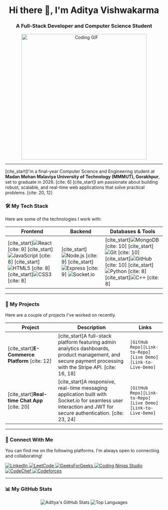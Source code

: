<h1 align="center">Hi there 👋, I'm Aditya Vishwakarma</h1>
<h3 align="center">A Full-Stack Developer and Computer Science Student</h3>

<p align="center">
  <img src="https://media.giphy.com/media/v1.Y2lkPTc5MGI3NjExM3dta25uMmN0aHp2aWZnMGFscjBqdTMyM2E3OHJldnE5ajRmdGozaiZlcD12MV9pbnRlcm5hbF9naWZfYnlfaWQmY3Q9Zw/qgQUggAC3Pfv687qPC/giphy.gif" alt="Coding GIF" width="400"/>
</p>

---

[cite_start]I'm a final-year Computer Science and Engineering student at **Madan Mohan Malaviya University of Technology (MMMUT), Gorakhpur**, set to graduate in 2026. [cite: 6] [cite_start]I am passionate about building robust, scalable, and real-time web applications that solve practical problems. [cite: 20, 12]

### 🛠️ My Tech Stack

Here are some of the technologies I work with:

| Frontend                                                                                                                                                                                                | Backend                                                                                                                                                                                            | Databases & Tools                                                                                                                                                                                                                                                                                               |
| ------------------------------------------------------------------------------------------------------------------------------------------------------------------------------------------------------- | -------------------------------------------------------------------------------------------------------------------------------------------------------------------------------------------------- | ------------------------------------------------------------------------------------------------------------------------------------------------------------------------------------------------------------------------------------------------------------------------------------------------------------- |
| [cite_start]<img src="https://img.shields.io/badge/React-61DAFB?logo=react&logoColor=black" alt="React"> [cite: 9] [cite_start]<img src="https://img.shields.io/badge/JavaScript-F7DF1E?logo=javascript&logoColor=black" alt="JavaScript"> [cite: 8] [cite_start]<img src="https://img.shields.io/badge/HTML5-E34F26?logo=html5&logoColor=white" alt="HTML5"> [cite: 8] [cite_start]<img src="https://img.shields.io/badge/CSS3-1572B6?logo=css3&logoColor=white" alt="CSS3"> [cite: 8] | [cite_start]<img src="https://img.shields.io/badge/Node.js-393?logo=nodedotjs&logoColor=white" alt="Node.js"> [cite: 9] [cite_start]<img src="https://img.shields.io/badge/Express-000000?logo=express&logoColor=white" alt="Express"> [cite: 9] <img src="https://img.shields.io/badge/Socket.io-010101?logo=socketdotio&logoColor=white" alt="Socket.io"> | [cite_start]<img src="https://img.shields.io/badge/MongoDB-47A248?logo=mongodb&logoColor=white" alt="MongoDB"> [cite: 10] [cite_start]<img src="https://img.shields.io/badge/Git-F05032?logo=git&logoColor=white" alt="Git"> [cite: 10] [cite_start]<img src="https://img.shields.io/badge/GitHub-181717?logo=github&logoColor=white" alt="GitHub"> [cite: 10] [cite_start]<img src="https://img.shields.io/badge/Python-3776AB?logo=python&logoColor=white" alt="Python"> [cite: 8] [cite_start]<img src="https://img.shields.io/badge/C++-00599C?logo=cplusplus&logoColor=white" alt="C++"> [cite: 8] |

---

### 🚀 My Projects

Here are a couple of projects I've worked on recently.

| Project                                                                | Description                                                                                                                                    | Links                                                                     |
| ---------------------------------------------------------------------- | ---------------------------------------------------------------------------------------------------------------------------------------------- | ------------------------------------------------------------------------- |
| [cite_start]**E-Commerce Platform** [cite: 12]                                           | [cite_start]A full-stack platform featuring admin analytics dashboards, product management, and secure payment processing with the Stripe API. [cite: 16, 18] | `[GitHub Repo][Link-to-Repo]` `[Live Demo][Link-to-Live-Demo]`         |
| [cite_start]**Real-time Chat App** [cite: 20]                                          | [cite_start]A responsive, real-time messaging application built with Socket.io for seamless user interaction and JWT for secure authentication. [cite: 23, 24] | `[GitHub Repo][Link-to-Repo]` `[Live Demo][Link-to-Live-Demo]`         |

---

### 🔗 Connect With Me

You can find me on the following platforms. I'm always open to connecting and collaborating!

<p align="left">
  <a href="https://www.linkedin.com/in/aditya-vishwakarma-aa5976275" target="_blank">
    <img src="https://img.shields.io/badge/LinkedIn-0A66C2?logo=linkedin&logoColor=white" alt="LinkedIn">
  </a>
  <a href="https://leetcode.com/u/Aditya_Vishwakarma_1729/" target="_blank">
    <img src="https://img.shields.io/badge/LeetCode-FFA116?logo=leetcode&logoColor=black" alt="LeetCode">
  </a>
  <a href="https://www.geeksforgeeks.org/user/adityavishwhhd2/" target="_blank">
    <img src="https://img.shields.io/badge/GeeksForGeeks-298D46?logo=geeksforgeeks&logoColor=white" alt="GeeksForGeeks">
  </a>
  <a href="https://www.naukri.com/code360/profile/Enthusiast_Ad" target="_blank">
    <img src="https://img.shields.io/badge/Coding%20Ninjas-DD662A?logo=codingninjas&logoColor=white" alt="Coding Ninjas Studio">
  </a>
  <a href="https://www.codechef.com/users/enthusiast_ad" target="_blank">
    <img src="https://img.shields.io/badge/CodeChef-5B4638?logo=codechef&logoColor=white" alt="CodeChef">
  </a>
  <a href="https://codeforces.com/profile/Enthusiast_Ad" target="_blank">
    <img src="https://img.shields.io/badge/Codeforces-1F8ACB?logo=codeforces&logoColor=white" alt="Codeforces">
  </a>
</p>

---

### 📊 My GitHub Stats

<p align="center">
  <img align="center" src="https://github-readme-stats.vercel.app/api?username=Ad-cmd-1976&show_icons=true&theme=radical&rank_icon=github" alt="Aditya's GitHub Stats" />
  <img align="center" src="https://github-readme-stats.vercel.app/api/top-langs/?username=Ad-cmd-1976&layout=compact&theme=tokyonight" alt="Top Languages" />
</p>
